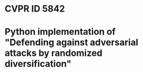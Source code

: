 # CVPR ID 5842 

# Python implementation of "Defending against adversarial attacks by randomized diversification"
